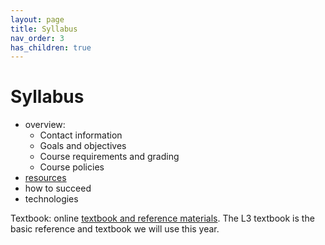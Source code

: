 ```yaml
---
layout: page
title: Syllabus
nav_order: 3
has_children: true
---
```


# Syllabus


- overview:
    - Contact information
    - Goals and objectives
    - Course requirements and grading
    - Course policies
- [resources](../resources/)
- how to succeed
- technologies


Textbook: online [textbook and reference materials](https://lingualatina.github.io/textbook/).  The L3 textbook is the basic reference and textbook we will use this year.

